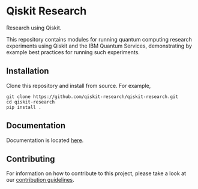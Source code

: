 # Qiskit Research

Research using Qiskit.

This repository contains modules for running quantum computing research experiments
using Qiskit and the IBM Quantum Services, demonstrating by example best practices
for running such experiments.

## Installation

Clone this repository and install from source. For example,

    git clone https://github.com/qiskit-research/qiskit-research.git
    cd qiskit-research
    pip install .

## Documentation

Documentation is located [here](https://qiskit-research.github.io/qiskit-research/).

## Contributing

For information on how to contribute to this project, please take a look at our [contribution guidelines](CONTRIBUTING.md).
